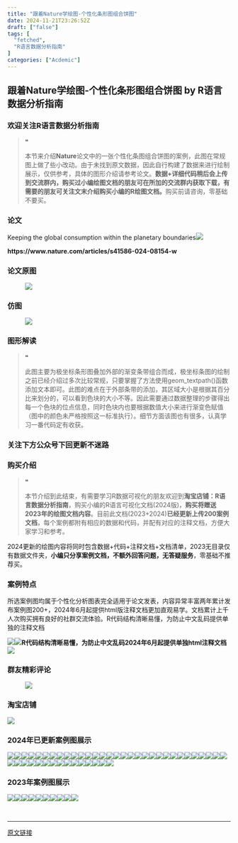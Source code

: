 ```yaml
---
title: "跟着Nature学绘图-个性化条形图组合饼图"
date: 2024-11-21T23:26:52Z
draft: ["false"]
tags: [
  "fetched",
  "R语言数据分析指南"
]
categories: ["Acdemic"]
---
```

跟着Nature学绘图-个性化条形图组合饼图 by R语言数据分析指南
------
<div><section data-tool="mdnice编辑器" data-website="https://www.mdnice.com"><h3 data-tool="mdnice编辑器"><span></span><span>欢迎关注R语言数据分析指南</span><span></span></h3><blockquote data-tool="mdnice编辑器"><span>❝</span><p>本节来介绍<strong>Nature</strong>论文中的一张个性化条图组合饼图的案例，此图在常规图上做了些小改动。由于未找到原文数据，因此自行构建了数据来进行绘制展示，仅供参考，具体的图形介绍请参考论文。<strong>数据+详细代码稍后会上传到交流群内，购买过小编绘图文档的朋友可在所加的交流群内获取下载，有需要的朋友可关注文末介绍购买小编的R绘图文档。</strong>购买前请咨询，零基础不要买。</p></blockquote><h3 data-tool="mdnice编辑器"><span></span><span>论文</span><span></span></h3><p data-tool="mdnice编辑器">Keeping the global consumption within the planetary boundaries<img data-imgfileid="100037512" data-ratio="0.4444444444444444" data-src="https://mmbiz.qpic.cn/mmbiz_png/EibnicgwScTAY4MvorOx8YS2ibj6y2LXfqNqGKbUN5hFJqB5sGOqPYqXgXcptUUUDNR9Urgc2Ujl9icBDibUdtOMr2Q/640?wx_fmt=png&amp;from=appmsg" data-type="png" data-w="1080" src="https://mmbiz.qpic.cn/mmbiz_png/EibnicgwScTAY4MvorOx8YS2ibj6y2LXfqNqGKbUN5hFJqB5sGOqPYqXgXcptUUUDNR9Urgc2Ujl9icBDibUdtOMr2Q/640?wx_fmt=png&amp;from=appmsg"></p><p data-tool="mdnice编辑器"><strong>https://www.nature.com/articles/s41586-024-08154-w</strong></p><h3 data-tool="mdnice编辑器"><span></span><span>论文原图</span><span></span></h3><figure data-tool="mdnice编辑器"><img data-imgfileid="100037513" data-ratio="1.1657407407407407" data-src="https://mmbiz.qpic.cn/mmbiz_png/EibnicgwScTAY4MvorOx8YS2ibj6y2LXfqNYLdQY40ibWgnpsVXE5q67MHNywf5Vc2D5RFdicEHMyJ3aaa5keSVfUicw/640?wx_fmt=png&amp;from=appmsg" data-type="png" data-w="1080" src="https://mmbiz.qpic.cn/mmbiz_png/EibnicgwScTAY4MvorOx8YS2ibj6y2LXfqNYLdQY40ibWgnpsVXE5q67MHNywf5Vc2D5RFdicEHMyJ3aaa5keSVfUicw/640?wx_fmt=png&amp;from=appmsg"></figure><h3 data-tool="mdnice编辑器"><span></span><span>仿图</span><span></span></h3><figure data-tool="mdnice编辑器"><img data-imgfileid="100037514" data-ratio="0.8981481481481481" data-src="https://mmbiz.qpic.cn/mmbiz_png/EibnicgwScTAY4MvorOx8YS2ibj6y2LXfqNCGTbtJc5ttCrntjBCjiaLP2icxu4sibOUKJYHqLlAibJzbDR98Z4ePM5Fg/640?wx_fmt=png&amp;from=appmsg" data-type="png" data-w="1080" src="https://mmbiz.qpic.cn/mmbiz_png/EibnicgwScTAY4MvorOx8YS2ibj6y2LXfqNCGTbtJc5ttCrntjBCjiaLP2icxu4sibOUKJYHqLlAibJzbDR98Z4ePM5Fg/640?wx_fmt=png&amp;from=appmsg"></figure><h3 data-tool="mdnice编辑器"><span></span><span>图形解读</span><span></span></h3><blockquote data-tool="mdnice编辑器"><span>❝</span><p>此图主要为极坐标条形图叠加外部的渐变条带组合而成，极坐标条图的绘制之前已经介绍过多次比较常规，只要掌握了方法使用geom_textpath()函数添加文本即可。此图的难点在于外部条带的添加，其区域大小是根据其百分比来划分的，可以看到色块的大小不等。因此需要通过数据整理的步骤得出每一个色块的位点信息，同时色块内也要根据数值大小来进行渐变色赋值（图中的颜色未严格按照这一标准执行）。细节方面该图也有很多，认真学习一番代码定有收获。</p></blockquote><h3 data-tool="mdnice编辑器"><span></span><span>关注下方公众号下回更新不迷路</span><span></span></h3><section><mp-common-profile data-pluginname="mpprofile" data-id="Mzg3MzQzNTYzMw==" data-headimg="http://mmbiz.qpic.cn/mmbiz_png/EibnicgwScTAZF0rpeZII9Ltl26VbVagriczTria1fib3XgjwwHEHFjPzkmGpqWDVVHBSzhENictUM2iavAKiaM5lc9USw/0?wx_fmt=png" data-nickname="R语言数据分析指南" data-alias="YanJANtwo" data-signature="R语言重症爱好者，喜欢绘制各种精美的图表，喜欢的小伙伴可以关注我，跟我一起学习" data-from="0" data-is_biz_ban="0" data-service_type="1"></mp-common-profile></section><h3 data-tool="mdnice编辑器"><span></span><span>购买介绍</span><span></span></h3><blockquote data-tool="mdnice编辑器"><span>❝</span><p>本节介绍到此结束，有需要学习R数据可视化的朋友欢迎到<strong>淘宝店铺：R语言数据分析指南</strong>，购买小编的R语言可视化文档(2024版)，<strong>购买将赠送2023年的绘图文档内容</strong>。目前此文档(2023+2024)<strong>已经更新上传200案例文档</strong>，每个案例都附有相应的数据和代码，并配有对应的注释文档，方便大家学习和参考。</p></blockquote><p data-tool="mdnice编辑器">2024更新的绘图内容将同时包含数据+代码+注释文档+文档清单，2023无目录仅有数据文件夹，<strong>小编只分享案例文档，不额外回答问题，无答疑服务</strong>，零基础不推荐买。</p><h3 data-tool="mdnice编辑器"><span></span><span>案例特点</span><span></span></h3><p data-tool="mdnice编辑器">所选案例图均属于个性化分析图表完全适用于论文发表，内容异常丰富两年累计发布案例图200+，2024年6月起提供html版注释文档更加直观易学。文档累计上千人次购买拥有良好的社群交流体验。R代码结构清晰易懂，为防止中文乱码提供单独的注释文档</p><p data-tool="mdnice编辑器"><img data-imgfileid="100037515" data-ratio="0.49537037037037035" data-src="https://mmbiz.qpic.cn/mmbiz_png/EibnicgwScTAY4MvorOx8YS2ibj6y2LXfqNdWiaRY6mIPmOxlOlHAMKSKccE84dg5mdeicoLCRhCb0etQTpv5dlLcmA/640?wx_fmt=png&amp;from=appmsg" data-type="png" data-w="1080" src="https://mmbiz.qpic.cn/mmbiz_png/EibnicgwScTAY4MvorOx8YS2ibj6y2LXfqNdWiaRY6mIPmOxlOlHAMKSKccE84dg5mdeicoLCRhCb0etQTpv5dlLcmA/640?wx_fmt=png&amp;from=appmsg"><img data-imgfileid="100037516" data-ratio="0.675" data-src="https://mmbiz.qpic.cn/mmbiz_png/EibnicgwScTAY4MvorOx8YS2ibj6y2LXfqNuz49U2HFNr9jJxwe2iccgYjST9GLib5jnuEHy674ic2lhGiaGuHvXcicHhw/640?wx_fmt=png&amp;from=appmsg" data-type="png" data-w="1080" src="https://mmbiz.qpic.cn/mmbiz_png/EibnicgwScTAY4MvorOx8YS2ibj6y2LXfqNuz49U2HFNr9jJxwe2iccgYjST9GLib5jnuEHy674ic2lhGiaGuHvXcicHhw/640?wx_fmt=png&amp;from=appmsg"><strong>R代码结构清晰易懂，为防止中文乱码2024年6月起提供单独html注释文档</strong><img data-imgfileid="100037518" data-ratio="0.6552380952380953" data-src="https://mmbiz.qpic.cn/mmbiz_png/EibnicgwScTAY4MvorOx8YS2ibj6y2LXfqNPPGYNC5SPNo71oXb8MKrZLbSae82HvCz48ibdicMiaqppWLeHL3d505Zw/640?wx_fmt=png&amp;from=appmsg" data-type="png" data-w="1050" src="https://mmbiz.qpic.cn/mmbiz_png/EibnicgwScTAY4MvorOx8YS2ibj6y2LXfqNPPGYNC5SPNo71oXb8MKrZLbSae82HvCz48ibdicMiaqppWLeHL3d505Zw/640?wx_fmt=png&amp;from=appmsg"></p><h3 data-tool="mdnice编辑器"><span></span><span>群友精彩评论</span><span></span></h3><figure data-tool="mdnice编辑器"><img data-imgfileid="100037517" data-ratio="0.4546296296296296" data-src="https://mmbiz.qpic.cn/mmbiz_png/EibnicgwScTAY4MvorOx8YS2ibj6y2LXfqNhtOtzl0MKIYkBgWnhn49Oia1Y0h5bScxxke6Cvbib0dLUJj3abaficqvg/640?wx_fmt=png&amp;from=appmsg" data-type="png" data-w="1080" src="https://mmbiz.qpic.cn/mmbiz_png/EibnicgwScTAY4MvorOx8YS2ibj6y2LXfqNhtOtzl0MKIYkBgWnhn49Oia1Y0h5bScxxke6Cvbib0dLUJj3abaficqvg/640?wx_fmt=png&amp;from=appmsg"></figure><h3 data-tool="mdnice编辑器"><span></span><span>淘宝店铺</span><span></span></h3><p><img data-galleryid="" data-imgfileid="100019415" data-ratio="1.0210420841683367" data-s="300,640" data-src="https://mmbiz.qpic.cn/mmbiz_jpg/EibnicgwScTAbvhPDLGT8NaialEsht92PTYNJWpmVLfoYGic1uha5FyBrDCibibZCLjiazgvpT1XcdwibfVywD2el0VAgg/640?wx_fmt=jpeg" data-type="jpeg" data-w="998" src="https://mmbiz.qpic.cn/mmbiz_jpg/EibnicgwScTAbvhPDLGT8NaialEsht92PTYNJWpmVLfoYGic1uha5FyBrDCibibZCLjiazgvpT1XcdwibfVywD2el0VAgg/640?wx_fmt=jpeg"></p><h3 data-tool="mdnice编辑器"><span></span><span>2024年已更新案例图展示</span><span></span></h3><p data-tool="mdnice编辑器"><img data-imgfileid="100037520" data-ratio="0.4740740740740741" data-src="https://mmbiz.qpic.cn/mmbiz_png/EibnicgwScTAY4MvorOx8YS2ibj6y2LXfqNmiboAPmFkK70knP735IibbYNxEFrZ1ybYPAdUhlfp134Bof2smZSjP0Q/640?wx_fmt=png&amp;from=appmsg" data-type="png" data-w="1080" src="https://mmbiz.qpic.cn/mmbiz_png/EibnicgwScTAY4MvorOx8YS2ibj6y2LXfqNmiboAPmFkK70knP735IibbYNxEFrZ1ybYPAdUhlfp134Bof2smZSjP0Q/640?wx_fmt=png&amp;from=appmsg"><img data-imgfileid="100037519" data-ratio="0.4462962962962963" data-src="https://mmbiz.qpic.cn/mmbiz_png/EibnicgwScTAY4MvorOx8YS2ibj6y2LXfqNTY4DaUiad7bib0fFSiaGib4kj1KdVv1q96SvCLhYjm5NO8Y1xfy2jpXFlQ/640?wx_fmt=png&amp;from=appmsg" data-type="png" data-w="1080" src="https://mmbiz.qpic.cn/mmbiz_png/EibnicgwScTAY4MvorOx8YS2ibj6y2LXfqNTY4DaUiad7bib0fFSiaGib4kj1KdVv1q96SvCLhYjm5NO8Y1xfy2jpXFlQ/640?wx_fmt=png&amp;from=appmsg"><img data-imgfileid="100037521" data-ratio="0.3712962962962963" data-src="https://mmbiz.qpic.cn/mmbiz_png/EibnicgwScTAY4MvorOx8YS2ibj6y2LXfqNJxYlF1bcjle8t4iawo7vemo2IWw2sbL99aSAvjWuKaDoyzGFHG7OXyA/640?wx_fmt=png&amp;from=appmsg" data-type="png" data-w="1080" src="https://mmbiz.qpic.cn/mmbiz_png/EibnicgwScTAY4MvorOx8YS2ibj6y2LXfqNJxYlF1bcjle8t4iawo7vemo2IWw2sbL99aSAvjWuKaDoyzGFHG7OXyA/640?wx_fmt=png&amp;from=appmsg"><img data-imgfileid="100037522" data-ratio="0.2722222222222222" data-src="https://mmbiz.qpic.cn/mmbiz_png/EibnicgwScTAY4MvorOx8YS2ibj6y2LXfqNQkEkQIkuWM7vtaHibTynzImPiboA0QN43YkhnVHtic6WO9eEibglmr7a4g/640?wx_fmt=png&amp;from=appmsg" data-type="png" data-w="1080" src="https://mmbiz.qpic.cn/mmbiz_png/EibnicgwScTAY4MvorOx8YS2ibj6y2LXfqNQkEkQIkuWM7vtaHibTynzImPiboA0QN43YkhnVHtic6WO9eEibglmr7a4g/640?wx_fmt=png&amp;from=appmsg"><img data-imgfileid="100037525" data-ratio="0.2462962962962963" data-src="https://mmbiz.qpic.cn/mmbiz_png/EibnicgwScTAY4MvorOx8YS2ibj6y2LXfqNqSevccexkm63hgPrSWArYxIPapoicKkbLJoj7fGKmz90icaLAAagrgFg/640?wx_fmt=png&amp;from=appmsg" data-type="png" data-w="1080" src="https://mmbiz.qpic.cn/mmbiz_png/EibnicgwScTAY4MvorOx8YS2ibj6y2LXfqNqSevccexkm63hgPrSWArYxIPapoicKkbLJoj7fGKmz90icaLAAagrgFg/640?wx_fmt=png&amp;from=appmsg"><img data-imgfileid="100037524" data-ratio="0.4324074074074074" data-src="https://mmbiz.qpic.cn/mmbiz_jpg/EibnicgwScTAY4MvorOx8YS2ibj6y2LXfqNSEXQVqiaHzZJZ2sk6GrFDWRXz3QUqBib7Ho4ZtwumZdEVC6NBjpXKJmA/640?wx_fmt=jpeg&amp;from=appmsg" data-type="jpeg" data-w="1080" src="https://mmbiz.qpic.cn/mmbiz_jpg/EibnicgwScTAY4MvorOx8YS2ibj6y2LXfqNSEXQVqiaHzZJZ2sk6GrFDWRXz3QUqBib7Ho4ZtwumZdEVC6NBjpXKJmA/640?wx_fmt=jpeg&amp;from=appmsg"><img data-imgfileid="100037526" data-ratio="0.47129629629629627" data-src="https://mmbiz.qpic.cn/mmbiz_png/EibnicgwScTAY4MvorOx8YS2ibj6y2LXfqNXLMkiaNvhqLOrqqzZZSekLUVLrdrjzmwjtNkKWPuLOfxlniazOquJWWw/640?wx_fmt=png&amp;from=appmsg" data-type="png" data-w="1080" src="https://mmbiz.qpic.cn/mmbiz_png/EibnicgwScTAY4MvorOx8YS2ibj6y2LXfqNXLMkiaNvhqLOrqqzZZSekLUVLrdrjzmwjtNkKWPuLOfxlniazOquJWWw/640?wx_fmt=png&amp;from=appmsg"><img data-imgfileid="100037523" data-ratio="0.36574074074074076" data-src="https://mmbiz.qpic.cn/mmbiz_png/EibnicgwScTAY4MvorOx8YS2ibj6y2LXfqNYud3zFmpK8OLw7ZlOUVXgbPEaKO56LjoPk4IBotENxlqNss6M8xKuA/640?wx_fmt=png&amp;from=appmsg" data-type="png" data-w="1080" src="https://mmbiz.qpic.cn/mmbiz_png/EibnicgwScTAY4MvorOx8YS2ibj6y2LXfqNYud3zFmpK8OLw7ZlOUVXgbPEaKO56LjoPk4IBotENxlqNss6M8xKuA/640?wx_fmt=png&amp;from=appmsg"><img data-imgfileid="100037529" data-ratio="0.38981481481481484" data-src="https://mmbiz.qpic.cn/mmbiz_png/EibnicgwScTAY4MvorOx8YS2ibj6y2LXfqN6icA2fice2kmwpPpTTCjlqGSEc10FPE91Eq6CpLbaANQmLOXZhnHfmfw/640?wx_fmt=png&amp;from=appmsg" data-type="png" data-w="1080" src="https://mmbiz.qpic.cn/mmbiz_png/EibnicgwScTAY4MvorOx8YS2ibj6y2LXfqN6icA2fice2kmwpPpTTCjlqGSEc10FPE91Eq6CpLbaANQmLOXZhnHfmfw/640?wx_fmt=png&amp;from=appmsg"><img data-imgfileid="100037531" data-ratio="0.5305555555555556" data-src="https://mmbiz.qpic.cn/mmbiz_png/EibnicgwScTAY4MvorOx8YS2ibj6y2LXfqNr9bP4s6rD8STiaFt7JfzlnqFiaCRyoa6aPXQ3ibAC1pcbicuZCWbwkz0vA/640?wx_fmt=png&amp;from=appmsg" data-type="png" data-w="1080" src="https://mmbiz.qpic.cn/mmbiz_png/EibnicgwScTAY4MvorOx8YS2ibj6y2LXfqNr9bP4s6rD8STiaFt7JfzlnqFiaCRyoa6aPXQ3ibAC1pcbicuZCWbwkz0vA/640?wx_fmt=png&amp;from=appmsg"><img data-imgfileid="100037528" data-ratio="0.45185185185185184" data-src="https://mmbiz.qpic.cn/mmbiz_png/EibnicgwScTAY4MvorOx8YS2ibj6y2LXfqNuyy42GjJxSlwo7jY1gUwSJgoLOJXlqkg7KtzcIq5hut6SMAZyJvZ6w/640?wx_fmt=png&amp;from=appmsg" data-type="png" data-w="1080" src="https://mmbiz.qpic.cn/mmbiz_png/EibnicgwScTAY4MvorOx8YS2ibj6y2LXfqNuyy42GjJxSlwo7jY1gUwSJgoLOJXlqkg7KtzcIq5hut6SMAZyJvZ6w/640?wx_fmt=png&amp;from=appmsg"><img data-imgfileid="100037530" data-ratio="0.462037037037037" data-src="https://mmbiz.qpic.cn/mmbiz_png/EibnicgwScTAY4MvorOx8YS2ibj6y2LXfqNia1SESkKGMe4hEIGq6KsibKONanbsIbMXCycY4lbAjic7KJljd3CqtVdA/640?wx_fmt=png&amp;from=appmsg" data-type="png" data-w="1080" src="https://mmbiz.qpic.cn/mmbiz_png/EibnicgwScTAY4MvorOx8YS2ibj6y2LXfqNia1SESkKGMe4hEIGq6KsibKONanbsIbMXCycY4lbAjic7KJljd3CqtVdA/640?wx_fmt=png&amp;from=appmsg"><img data-imgfileid="100037527" data-ratio="0.37407407407407406" data-src="https://mmbiz.qpic.cn/mmbiz_png/EibnicgwScTAY4MvorOx8YS2ibj6y2LXfqNN97eSwkMy0gxhficd6wx1Fz3icUF2icv7vhhWYGCND62jyKf4S1pGhNfA/640?wx_fmt=png&amp;from=appmsg" data-type="png" data-w="1080" src="https://mmbiz.qpic.cn/mmbiz_png/EibnicgwScTAY4MvorOx8YS2ibj6y2LXfqNN97eSwkMy0gxhficd6wx1Fz3icUF2icv7vhhWYGCND62jyKf4S1pGhNfA/640?wx_fmt=png&amp;from=appmsg"><img data-imgfileid="100037534" data-ratio="0.3425925925925926" data-src="https://mmbiz.qpic.cn/mmbiz_png/EibnicgwScTAY4MvorOx8YS2ibj6y2LXfqNP2iah9g4A9cqe2mSB0gWWgLN4w9neQ2sESZaBvNmhvgvNwwDQI4q0BA/640?wx_fmt=png&amp;from=appmsg" data-type="png" data-w="1080" src="https://mmbiz.qpic.cn/mmbiz_png/EibnicgwScTAY4MvorOx8YS2ibj6y2LXfqNP2iah9g4A9cqe2mSB0gWWgLN4w9neQ2sESZaBvNmhvgvNwwDQI4q0BA/640?wx_fmt=png&amp;from=appmsg"><img data-imgfileid="100037532" data-ratio="0.47685185185185186" data-src="https://mmbiz.qpic.cn/mmbiz_png/EibnicgwScTAY4MvorOx8YS2ibj6y2LXfqNVorbVspq0qzpzwXYwUibibwCB5VANrh4xRxoQSyAEx7Z8ABdlBBpvR8g/640?wx_fmt=png&amp;from=appmsg" data-type="png" data-w="1080" src="https://mmbiz.qpic.cn/mmbiz_png/EibnicgwScTAY4MvorOx8YS2ibj6y2LXfqNVorbVspq0qzpzwXYwUibibwCB5VANrh4xRxoQSyAEx7Z8ABdlBBpvR8g/640?wx_fmt=png&amp;from=appmsg"><img data-imgfileid="100037535" data-ratio="0.3814814814814815" data-src="https://mmbiz.qpic.cn/mmbiz_png/EibnicgwScTAY4MvorOx8YS2ibj6y2LXfqNSJZhk2yxlkRomM5Tt8xrC7GUjHdUHyjLHaNaHzUO0RpHiblicJvKiaTjA/640?wx_fmt=png&amp;from=appmsg" data-type="png" data-w="1080" src="https://mmbiz.qpic.cn/mmbiz_png/EibnicgwScTAY4MvorOx8YS2ibj6y2LXfqNSJZhk2yxlkRomM5Tt8xrC7GUjHdUHyjLHaNaHzUO0RpHiblicJvKiaTjA/640?wx_fmt=png&amp;from=appmsg"><img data-imgfileid="100037536" data-ratio="0.43333333333333335" data-src="https://mmbiz.qpic.cn/mmbiz_png/EibnicgwScTAY4MvorOx8YS2ibj6y2LXfqNkjVYbpBqfM4AL9dOIhv8Rj7Wicqb37DiaCTDDP2ub3n1htVMcVvxPlVw/640?wx_fmt=png&amp;from=appmsg" data-type="png" data-w="1080" src="https://mmbiz.qpic.cn/mmbiz_png/EibnicgwScTAY4MvorOx8YS2ibj6y2LXfqNkjVYbpBqfM4AL9dOIhv8Rj7Wicqb37DiaCTDDP2ub3n1htVMcVvxPlVw/640?wx_fmt=png&amp;from=appmsg"><img data-imgfileid="100037533" data-ratio="0.37592592592592594" data-src="https://mmbiz.qpic.cn/mmbiz_png/EibnicgwScTAY4MvorOx8YS2ibj6y2LXfqNibHs2lOgv6cfTkHLG1W9HqLN5xUuGzw5PeuT0LClpwBy4ZqukAOYbGg/640?wx_fmt=png&amp;from=appmsg" data-type="png" data-w="1080" src="https://mmbiz.qpic.cn/mmbiz_png/EibnicgwScTAY4MvorOx8YS2ibj6y2LXfqNibHs2lOgv6cfTkHLG1W9HqLN5xUuGzw5PeuT0LClpwBy4ZqukAOYbGg/640?wx_fmt=png&amp;from=appmsg"><img data-imgfileid="100037538" data-ratio="0.42592592592592593" data-src="https://mmbiz.qpic.cn/mmbiz_png/EibnicgwScTAY4MvorOx8YS2ibj6y2LXfqN5sFDGibrU1GkSRb20HRBzD7mm4z9OsJGrRqE6uwN644rC06eh5Nqibvg/640?wx_fmt=png&amp;from=appmsg" data-type="png" data-w="1080" src="https://mmbiz.qpic.cn/mmbiz_png/EibnicgwScTAY4MvorOx8YS2ibj6y2LXfqN5sFDGibrU1GkSRb20HRBzD7mm4z9OsJGrRqE6uwN644rC06eh5Nqibvg/640?wx_fmt=png&amp;from=appmsg"><img data-imgfileid="100037541" data-ratio="0.39166666666666666" data-src="https://mmbiz.qpic.cn/mmbiz_png/EibnicgwScTAY4MvorOx8YS2ibj6y2LXfqNLpvh6hlOtAQ2cUqwRgoLiarrrM0dc4hN0zibW7nhSxKxsShl3AxwWJiaA/640?wx_fmt=png&amp;from=appmsg" data-type="png" data-w="1080" src="https://mmbiz.qpic.cn/mmbiz_png/EibnicgwScTAY4MvorOx8YS2ibj6y2LXfqNLpvh6hlOtAQ2cUqwRgoLiarrrM0dc4hN0zibW7nhSxKxsShl3AxwWJiaA/640?wx_fmt=png&amp;from=appmsg"><img data-imgfileid="100037537" data-ratio="0.39444444444444443" data-src="https://mmbiz.qpic.cn/mmbiz_png/EibnicgwScTAY4MvorOx8YS2ibj6y2LXfqNHp7eDUEP7kUKzBEgoFLibicdgzg6sHCECeRiaYR8X0ib2zhfVXF2nFfZ6Q/640?wx_fmt=png&amp;from=appmsg" data-type="png" data-w="1080" src="https://mmbiz.qpic.cn/mmbiz_png/EibnicgwScTAY4MvorOx8YS2ibj6y2LXfqNHp7eDUEP7kUKzBEgoFLibicdgzg6sHCECeRiaYR8X0ib2zhfVXF2nFfZ6Q/640?wx_fmt=png&amp;from=appmsg"><img data-imgfileid="100037539" data-ratio="0.4" data-src="https://mmbiz.qpic.cn/mmbiz_png/EibnicgwScTAY4MvorOx8YS2ibj6y2LXfqNykr1xJN8EcJ96RAoKn7YQcDeAicelamHTkG2n8HYYECicuWUdvGKGDiaA/640?wx_fmt=png&amp;from=appmsg" data-type="png" data-w="1080" src="https://mmbiz.qpic.cn/mmbiz_png/EibnicgwScTAY4MvorOx8YS2ibj6y2LXfqNykr1xJN8EcJ96RAoKn7YQcDeAicelamHTkG2n8HYYECicuWUdvGKGDiaA/640?wx_fmt=png&amp;from=appmsg"><img data-imgfileid="100037540" data-ratio="0.41759259259259257" data-src="https://mmbiz.qpic.cn/mmbiz_png/EibnicgwScTAY4MvorOx8YS2ibj6y2LXfqNuRibRyHNDg7BwUXzNaMms4wqw682PatJb71F5wDKt2YaketT2YE39fQ/640?wx_fmt=png&amp;from=appmsg" data-type="png" data-w="1080" src="https://mmbiz.qpic.cn/mmbiz_png/EibnicgwScTAY4MvorOx8YS2ibj6y2LXfqNuRibRyHNDg7BwUXzNaMms4wqw682PatJb71F5wDKt2YaketT2YE39fQ/640?wx_fmt=png&amp;from=appmsg"><img data-imgfileid="100037546" data-ratio="0.3314814814814815" data-src="https://mmbiz.qpic.cn/mmbiz_png/EibnicgwScTAY4MvorOx8YS2ibj6y2LXfqNj8agy1ia6RibQMfeCqMs84UyZqu7nSyicoMM48gU62EjDQicQohBfx7CyQ/640?wx_fmt=png&amp;from=appmsg" data-type="png" data-w="1080" src="https://mmbiz.qpic.cn/mmbiz_png/EibnicgwScTAY4MvorOx8YS2ibj6y2LXfqNj8agy1ia6RibQMfeCqMs84UyZqu7nSyicoMM48gU62EjDQicQohBfx7CyQ/640?wx_fmt=png&amp;from=appmsg"><img data-imgfileid="100037545" data-ratio="0.4255555555555556" data-src="https://mmbiz.qpic.cn/mmbiz_png/EibnicgwScTAY4MvorOx8YS2ibj6y2LXfqNFUDa3HWkxYRoskBqJvpabah3pZn0ZGdWWNlOsMtudwcPfHTRtbicibFw/640?wx_fmt=png&amp;from=appmsg" data-type="png" data-w="900" src="https://mmbiz.qpic.cn/mmbiz_png/EibnicgwScTAY4MvorOx8YS2ibj6y2LXfqNFUDa3HWkxYRoskBqJvpabah3pZn0ZGdWWNlOsMtudwcPfHTRtbicibFw/640?wx_fmt=png&amp;from=appmsg"><img data-imgfileid="100037542" data-ratio="0.4255555555555556" data-src="https://mmbiz.qpic.cn/mmbiz_png/EibnicgwScTAY4MvorOx8YS2ibj6y2LXfqNgyo5GnYfFWpfbZhCnaNEENFvjGQlRTPYq3icNGXs5Dq7G4W0PPzicazQ/640?wx_fmt=png&amp;from=appmsg" data-type="png" data-w="900" src="https://mmbiz.qpic.cn/mmbiz_png/EibnicgwScTAY4MvorOx8YS2ibj6y2LXfqNgyo5GnYfFWpfbZhCnaNEENFvjGQlRTPYq3icNGXs5Dq7G4W0PPzicazQ/640?wx_fmt=png&amp;from=appmsg"><img data-imgfileid="100037544" data-ratio="0.37962962962962965" data-src="https://mmbiz.qpic.cn/mmbiz_png/EibnicgwScTAY4MvorOx8YS2ibj6y2LXfqNruHPST3WUusy7wAUmRZZERsiayVsiaa5EDsV579dcDdXgmicqpjV3oFFA/640?wx_fmt=png&amp;from=appmsg" data-type="png" data-w="1080" src="https://mmbiz.qpic.cn/mmbiz_png/EibnicgwScTAY4MvorOx8YS2ibj6y2LXfqNruHPST3WUusy7wAUmRZZERsiayVsiaa5EDsV579dcDdXgmicqpjV3oFFA/640?wx_fmt=png&amp;from=appmsg"><img data-imgfileid="100037543" data-ratio="0.4255555555555556" data-src="https://mmbiz.qpic.cn/mmbiz_png/EibnicgwScTAY4MvorOx8YS2ibj6y2LXfqNYJ2V7Zx9sZe0QQvHq93St5ZicibAqxrLL8RN5PqPUf5TUvm6LbKQj0kA/640?wx_fmt=png&amp;from=appmsg" data-type="png" data-w="900" src="https://mmbiz.qpic.cn/mmbiz_png/EibnicgwScTAY4MvorOx8YS2ibj6y2LXfqNYJ2V7Zx9sZe0QQvHq93St5ZicibAqxrLL8RN5PqPUf5TUvm6LbKQj0kA/640?wx_fmt=png&amp;from=appmsg"><img data-imgfileid="100037549" data-ratio="0.4255555555555556" data-src="https://mmbiz.qpic.cn/mmbiz_png/EibnicgwScTAY4MvorOx8YS2ibj6y2LXfqNWOqOHgM2GYia2dpWVaJr8qjaQm6On0ELItaZv89WFibvGKGLRep59pAA/640?wx_fmt=png&amp;from=appmsg" data-type="png" data-w="900" src="https://mmbiz.qpic.cn/mmbiz_png/EibnicgwScTAY4MvorOx8YS2ibj6y2LXfqNWOqOHgM2GYia2dpWVaJr8qjaQm6On0ELItaZv89WFibvGKGLRep59pAA/640?wx_fmt=png&amp;from=appmsg"><img data-imgfileid="100037548" data-ratio="0.4255555555555556" data-src="https://mmbiz.qpic.cn/mmbiz_png/EibnicgwScTAY4MvorOx8YS2ibj6y2LXfqNDjBTmIzxPaPv8GhibuwxCced2Zt6EerOE9TicJo9m28LL5ZKibPxvRvQQ/640?wx_fmt=png&amp;from=appmsg" data-type="png" data-w="900" src="https://mmbiz.qpic.cn/mmbiz_png/EibnicgwScTAY4MvorOx8YS2ibj6y2LXfqNDjBTmIzxPaPv8GhibuwxCced2Zt6EerOE9TicJo9m28LL5ZKibPxvRvQQ/640?wx_fmt=png&amp;from=appmsg"><img data-imgfileid="100037550" data-ratio="0.4255555555555556" data-src="https://mmbiz.qpic.cn/mmbiz_png/EibnicgwScTAY4MvorOx8YS2ibj6y2LXfqN3aDQLHHOZu999ib1WJKRkiaibUZ24qUnwe8qicuhe74jubPg0LA1Mf6cKQ/640?wx_fmt=png&amp;from=appmsg" data-type="png" data-w="900" src="https://mmbiz.qpic.cn/mmbiz_png/EibnicgwScTAY4MvorOx8YS2ibj6y2LXfqN3aDQLHHOZu999ib1WJKRkiaibUZ24qUnwe8qicuhe74jubPg0LA1Mf6cKQ/640?wx_fmt=png&amp;from=appmsg"><img data-imgfileid="100037547" data-ratio="0.4255555555555556" data-src="https://mmbiz.qpic.cn/mmbiz_png/EibnicgwScTAY4MvorOx8YS2ibj6y2LXfqNcxznXqCLic4MAsgxKAqKOhj6iaw8SgkntCEhfibXUcSznWgybZ8ibCG3Bw/640?wx_fmt=png&amp;from=appmsg" data-type="png" data-w="900" src="https://mmbiz.qpic.cn/mmbiz_png/EibnicgwScTAY4MvorOx8YS2ibj6y2LXfqNcxznXqCLic4MAsgxKAqKOhj6iaw8SgkntCEhfibXUcSznWgybZ8ibCG3Bw/640?wx_fmt=png&amp;from=appmsg"><img data-imgfileid="100037551" data-ratio="0.4255555555555556" data-src="https://mmbiz.qpic.cn/mmbiz_png/EibnicgwScTAY4MvorOx8YS2ibj6y2LXfqNgJ3MoEMictniaogoByZBWUhKRYgP60uhv40FedhcG73oZEFU0ibmbMqbg/640?wx_fmt=png&amp;from=appmsg" data-type="png" data-w="900" src="https://mmbiz.qpic.cn/mmbiz_png/EibnicgwScTAY4MvorOx8YS2ibj6y2LXfqNgJ3MoEMictniaogoByZBWUhKRYgP60uhv40FedhcG73oZEFU0ibmbMqbg/640?wx_fmt=png&amp;from=appmsg"><img data-imgfileid="100037556" data-ratio="0.48148148148148145" data-src="https://mmbiz.qpic.cn/mmbiz_png/EibnicgwScTAY4MvorOx8YS2ibj6y2LXfqNgodCms3mgK6MSts80s0fr106bcoqbxER0ql9qPvqzVElEP5RUyTlUQ/640?wx_fmt=png&amp;from=appmsg" data-type="png" data-w="1080" src="https://mmbiz.qpic.cn/mmbiz_png/EibnicgwScTAY4MvorOx8YS2ibj6y2LXfqNgodCms3mgK6MSts80s0fr106bcoqbxER0ql9qPvqzVElEP5RUyTlUQ/640?wx_fmt=png&amp;from=appmsg"><img data-imgfileid="100037552" data-ratio="0.4255555555555556" data-src="https://mmbiz.qpic.cn/mmbiz_png/EibnicgwScTAY4MvorOx8YS2ibj6y2LXfqNXC3QwlTEkH1EvPGYJyJgGTIh9ELRfc7KrEo8LCYiaWV2kPqFelQfY3A/640?wx_fmt=png&amp;from=appmsg" data-type="png" data-w="900" src="https://mmbiz.qpic.cn/mmbiz_png/EibnicgwScTAY4MvorOx8YS2ibj6y2LXfqNXC3QwlTEkH1EvPGYJyJgGTIh9ELRfc7KrEo8LCYiaWV2kPqFelQfY3A/640?wx_fmt=png&amp;from=appmsg"><img data-imgfileid="100037553" data-ratio="0.4255555555555556" data-src="https://mmbiz.qpic.cn/mmbiz_png/EibnicgwScTAY4MvorOx8YS2ibj6y2LXfqNeH6gmURia5hkqV9zAUaEUBmicfzD5HHvRib0mvBqnSwxosbibV5vhicRySw/640?wx_fmt=png&amp;from=appmsg" data-type="png" data-w="900" src="https://mmbiz.qpic.cn/mmbiz_png/EibnicgwScTAY4MvorOx8YS2ibj6y2LXfqNeH6gmURia5hkqV9zAUaEUBmicfzD5HHvRib0mvBqnSwxosbibV5vhicRySw/640?wx_fmt=png&amp;from=appmsg"><img data-imgfileid="100037554" data-ratio="0.4255555555555556" data-src="https://mmbiz.qpic.cn/mmbiz_png/EibnicgwScTAY4MvorOx8YS2ibj6y2LXfqNgGIicN01mBmBWhI6rzORV18AMcic1pNy3wb4jJJwnIs8TxxnMibVxrM1A/640?wx_fmt=png&amp;from=appmsg" data-type="png" data-w="900" src="https://mmbiz.qpic.cn/mmbiz_png/EibnicgwScTAY4MvorOx8YS2ibj6y2LXfqNgGIicN01mBmBWhI6rzORV18AMcic1pNy3wb4jJJwnIs8TxxnMibVxrM1A/640?wx_fmt=png&amp;from=appmsg"><img data-imgfileid="100037555" data-ratio="0.4255555555555556" data-src="https://mmbiz.qpic.cn/mmbiz_png/EibnicgwScTAY4MvorOx8YS2ibj6y2LXfqNkBqrdB0yuKbX0RIIB1QlFBB2lnbFSauic4dJr1SIq6uAAxTzLbvS02w/640?wx_fmt=png&amp;from=appmsg" data-type="png" data-w="900" src="https://mmbiz.qpic.cn/mmbiz_png/EibnicgwScTAY4MvorOx8YS2ibj6y2LXfqNkBqrdB0yuKbX0RIIB1QlFBB2lnbFSauic4dJr1SIq6uAAxTzLbvS02w/640?wx_fmt=png&amp;from=appmsg"><img data-imgfileid="100037561" data-ratio="0.4255555555555556" data-src="https://mmbiz.qpic.cn/mmbiz_png/EibnicgwScTAY4MvorOx8YS2ibj6y2LXfqNRO5qN88cdUqO0fsNVCIaBpWSc9icibOVQ6zSKmcmdjOnneaP6FibtibCpQ/640?wx_fmt=png&amp;from=appmsg" data-type="png" data-w="900" src="https://mmbiz.qpic.cn/mmbiz_png/EibnicgwScTAY4MvorOx8YS2ibj6y2LXfqNRO5qN88cdUqO0fsNVCIaBpWSc9icibOVQ6zSKmcmdjOnneaP6FibtibCpQ/640?wx_fmt=png&amp;from=appmsg"><img data-imgfileid="100037560" data-ratio="0.4255555555555556" data-src="https://mmbiz.qpic.cn/mmbiz_png/EibnicgwScTAY4MvorOx8YS2ibj6y2LXfqNyr7vqRUMWdsLRHWYvqus9hgPSu9LF2G8WnKibDn5B49rPTibv9ia2z7QA/640?wx_fmt=png&amp;from=appmsg" data-type="png" data-w="900" src="https://mmbiz.qpic.cn/mmbiz_png/EibnicgwScTAY4MvorOx8YS2ibj6y2LXfqNyr7vqRUMWdsLRHWYvqus9hgPSu9LF2G8WnKibDn5B49rPTibv9ia2z7QA/640?wx_fmt=png&amp;from=appmsg"><img data-imgfileid="100037557" data-ratio="0.4255555555555556" data-src="https://mmbiz.qpic.cn/mmbiz_png/EibnicgwScTAY4MvorOx8YS2ibj6y2LXfqNA4bYHicoRAp0R5jF3JMahCpeB9QQgnQDTzZUKfCY7sRUllID13sagZw/640?wx_fmt=png&amp;from=appmsg" data-type="png" data-w="900" src="https://mmbiz.qpic.cn/mmbiz_png/EibnicgwScTAY4MvorOx8YS2ibj6y2LXfqNA4bYHicoRAp0R5jF3JMahCpeB9QQgnQDTzZUKfCY7sRUllID13sagZw/640?wx_fmt=png&amp;from=appmsg"><img data-imgfileid="100037558" data-ratio="0.4255555555555556" data-src="https://mmbiz.qpic.cn/mmbiz_png/EibnicgwScTAY4MvorOx8YS2ibj6y2LXfqNPyBQRcP68w5gIe3GzKP37hT34mlCZetUckWn4kllfuSibiaQLRS1EvcQ/640?wx_fmt=png&amp;from=appmsg" data-type="png" data-w="900" src="https://mmbiz.qpic.cn/mmbiz_png/EibnicgwScTAY4MvorOx8YS2ibj6y2LXfqNPyBQRcP68w5gIe3GzKP37hT34mlCZetUckWn4kllfuSibiaQLRS1EvcQ/640?wx_fmt=png&amp;from=appmsg"><img data-imgfileid="100037559" data-ratio="0.4255555555555556" data-src="https://mmbiz.qpic.cn/mmbiz_png/EibnicgwScTAY4MvorOx8YS2ibj6y2LXfqN7yCEOibTHlLob1s98cpyR5ELhJGmwWjznMDcoTFPqpnGrxCkhhrNibIQ/640?wx_fmt=png&amp;from=appmsg" data-type="png" data-w="900" src="https://mmbiz.qpic.cn/mmbiz_png/EibnicgwScTAY4MvorOx8YS2ibj6y2LXfqN7yCEOibTHlLob1s98cpyR5ELhJGmwWjznMDcoTFPqpnGrxCkhhrNibIQ/640?wx_fmt=png&amp;from=appmsg"><img data-imgfileid="100037566" data-ratio="0.4255555555555556" data-src="https://mmbiz.qpic.cn/mmbiz_png/EibnicgwScTAY4MvorOx8YS2ibj6y2LXfqNyFQVtv2ktkk9kPU7KAX5Eia9JJomynokHJZ6xDYL42rPWbSiaNKibBDmg/640?wx_fmt=png&amp;from=appmsg" data-type="png" data-w="900" src="https://mmbiz.qpic.cn/mmbiz_png/EibnicgwScTAY4MvorOx8YS2ibj6y2LXfqNyFQVtv2ktkk9kPU7KAX5Eia9JJomynokHJZ6xDYL42rPWbSiaNKibBDmg/640?wx_fmt=png&amp;from=appmsg"><img data-imgfileid="100037563" data-ratio="0.4255555555555556" data-src="https://mmbiz.qpic.cn/mmbiz_png/EibnicgwScTAY4MvorOx8YS2ibj6y2LXfqND879kPsTvCsgwmWCt9ia9RAqNXZahQUqlPkDaYgX1aZgXsGibAGcbNqA/640?wx_fmt=png&amp;from=appmsg" data-type="png" data-w="900" src="https://mmbiz.qpic.cn/mmbiz_png/EibnicgwScTAY4MvorOx8YS2ibj6y2LXfqND879kPsTvCsgwmWCt9ia9RAqNXZahQUqlPkDaYgX1aZgXsGibAGcbNqA/640?wx_fmt=png&amp;from=appmsg"><img data-imgfileid="100037568" data-ratio="0.44907407407407407" data-src="https://mmbiz.qpic.cn/mmbiz_png/EibnicgwScTAY4MvorOx8YS2ibj6y2LXfqNkqLGSiaNah1Yj7jfmOgic6ApLeSkk2Ubybm6JhNoSJRq5U5bibjyyXm6g/640?wx_fmt=png&amp;from=appmsg" data-type="png" data-w="1080" src="https://mmbiz.qpic.cn/mmbiz_png/EibnicgwScTAY4MvorOx8YS2ibj6y2LXfqNkqLGSiaNah1Yj7jfmOgic6ApLeSkk2Ubybm6JhNoSJRq5U5bibjyyXm6g/640?wx_fmt=png&amp;from=appmsg"></p><h3 data-tool="mdnice编辑器"><span></span><span>2023年案例图展示</span><span></span></h3><p data-tool="mdnice编辑器"><img data-imgfileid="100037567" data-ratio="0.4255555555555556" data-src="https://mmbiz.qpic.cn/mmbiz_png/EibnicgwScTAY4MvorOx8YS2ibj6y2LXfqNUghUF7vPvoQ9V6VDqOlWia49jf6X64pKupxs1muqQDfxniaGyah3esibg/640?wx_fmt=png&amp;from=appmsg" data-type="png" data-w="900" src="https://mmbiz.qpic.cn/mmbiz_png/EibnicgwScTAY4MvorOx8YS2ibj6y2LXfqNUghUF7vPvoQ9V6VDqOlWia49jf6X64pKupxs1muqQDfxniaGyah3esibg/640?wx_fmt=png&amp;from=appmsg"><img data-imgfileid="100037565" data-ratio="0.4255555555555556" data-src="https://mmbiz.qpic.cn/mmbiz_png/EibnicgwScTAY4MvorOx8YS2ibj6y2LXfqNfvWSAUbfgsmNYoibXOXobJzibtURuHU0jwWGVqllvlwAR3ia2l4oTibONQ/640?wx_fmt=png&amp;from=appmsg" data-type="png" data-w="900" src="https://mmbiz.qpic.cn/mmbiz_png/EibnicgwScTAY4MvorOx8YS2ibj6y2LXfqNfvWSAUbfgsmNYoibXOXobJzibtURuHU0jwWGVqllvlwAR3ia2l4oTibONQ/640?wx_fmt=png&amp;from=appmsg"><img data-imgfileid="100037571" data-ratio="0.4255555555555556" data-src="https://mmbiz.qpic.cn/mmbiz_png/EibnicgwScTAY4MvorOx8YS2ibj6y2LXfqNGJMcibLINWW7YA5ZJwMicqtiaVcVRUMOKLic4hTnr5ckd0palXVwuyMJ6g/640?wx_fmt=png&amp;from=appmsg" data-type="png" data-w="900" src="https://mmbiz.qpic.cn/mmbiz_png/EibnicgwScTAY4MvorOx8YS2ibj6y2LXfqNGJMcibLINWW7YA5ZJwMicqtiaVcVRUMOKLic4hTnr5ckd0palXVwuyMJ6g/640?wx_fmt=png&amp;from=appmsg"><img data-imgfileid="100037570" data-ratio="0.4255555555555556" data-src="https://mmbiz.qpic.cn/mmbiz_png/EibnicgwScTAY4MvorOx8YS2ibj6y2LXfqNOdEu56oLfL7STknPia0viawMNaicOtK2vbicicgM5zgUUicmeZGLgfiaiaYs4A/640?wx_fmt=png&amp;from=appmsg" data-type="png" data-w="900" src="https://mmbiz.qpic.cn/mmbiz_png/EibnicgwScTAY4MvorOx8YS2ibj6y2LXfqNOdEu56oLfL7STknPia0viawMNaicOtK2vbicicgM5zgUUicmeZGLgfiaiaYs4A/640?wx_fmt=png&amp;from=appmsg"><img data-imgfileid="100037569" data-ratio="0.4255555555555556" data-src="https://mmbiz.qpic.cn/mmbiz_png/EibnicgwScTAY4MvorOx8YS2ibj6y2LXfqNGnhDaDGzs9MOHr46aQHWnd2d0mfbStjrDQQTVjefGcY8yMgeWpOBRA/640?wx_fmt=png&amp;from=appmsg" data-type="png" data-w="900" src="https://mmbiz.qpic.cn/mmbiz_png/EibnicgwScTAY4MvorOx8YS2ibj6y2LXfqNGnhDaDGzs9MOHr46aQHWnd2d0mfbStjrDQQTVjefGcY8yMgeWpOBRA/640?wx_fmt=png&amp;from=appmsg"><img data-imgfileid="100037572" data-ratio="0.4255555555555556" data-src="https://mmbiz.qpic.cn/mmbiz_png/EibnicgwScTAY4MvorOx8YS2ibj6y2LXfqNqprch6icicL3kkG6a5B9XuSByuEjhrMFC4pXuGnx6hDMxSl28icLKMYRg/640?wx_fmt=png&amp;from=appmsg" data-type="png" data-w="900" src="https://mmbiz.qpic.cn/mmbiz_png/EibnicgwScTAY4MvorOx8YS2ibj6y2LXfqNqprch6icicL3kkG6a5B9XuSByuEjhrMFC4pXuGnx6hDMxSl28icLKMYRg/640?wx_fmt=png&amp;from=appmsg"><img data-imgfileid="100037573" data-ratio="0.4255555555555556" data-src="https://mmbiz.qpic.cn/mmbiz_png/EibnicgwScTAY4MvorOx8YS2ibj6y2LXfqNibwV08AFNBjpcgLd9x0ibuyhcah91cQ8zWLEykTdf4ZGRd3FCznwicnQg/640?wx_fmt=png&amp;from=appmsg" data-type="png" data-w="900" src="https://mmbiz.qpic.cn/mmbiz_png/EibnicgwScTAY4MvorOx8YS2ibj6y2LXfqNibwV08AFNBjpcgLd9x0ibuyhcah91cQ8zWLEykTdf4ZGRd3FCznwicnQg/640?wx_fmt=png&amp;from=appmsg"><img data-imgfileid="100037576" data-ratio="0.4255555555555556" data-src="https://mmbiz.qpic.cn/mmbiz_png/EibnicgwScTAY4MvorOx8YS2ibj6y2LXfqNqAHB97yXhHMhz1ag1t2WibABVZNPibKPSpSASDQZ5sibCwxuhrABjyU8A/640?wx_fmt=png&amp;from=appmsg" data-type="png" data-w="900" src="https://mmbiz.qpic.cn/mmbiz_png/EibnicgwScTAY4MvorOx8YS2ibj6y2LXfqNqAHB97yXhHMhz1ag1t2WibABVZNPibKPSpSASDQZ5sibCwxuhrABjyU8A/640?wx_fmt=png&amp;from=appmsg"><img data-imgfileid="100037577" data-ratio="0.4255555555555556" data-src="https://mmbiz.qpic.cn/mmbiz_png/EibnicgwScTAY4MvorOx8YS2ibj6y2LXfqNcastliaicHDicS1EnrHxwh8mO2nicvpevMXI2cucDEqlUruOChWNLhmgZg/640?wx_fmt=png&amp;from=appmsg" data-type="png" data-w="900" src="https://mmbiz.qpic.cn/mmbiz_png/EibnicgwScTAY4MvorOx8YS2ibj6y2LXfqNcastliaicHDicS1EnrHxwh8mO2nicvpevMXI2cucDEqlUruOChWNLhmgZg/640?wx_fmt=png&amp;from=appmsg"><img data-imgfileid="100037578" data-ratio="0.6175925925925926" data-src="https://mmbiz.qpic.cn/mmbiz_png/EibnicgwScTAY4MvorOx8YS2ibj6y2LXfqNENrhVics8cePLOgJtdgYOd6PicuFXqBJxcJ1OFZ9lE53l5j5mj2fWibDg/640?wx_fmt=png&amp;from=appmsg" data-type="png" data-w="1080" src="https://mmbiz.qpic.cn/mmbiz_png/EibnicgwScTAY4MvorOx8YS2ibj6y2LXfqNENrhVics8cePLOgJtdgYOd6PicuFXqBJxcJ1OFZ9lE53l5j5mj2fWibDg/640?wx_fmt=png&amp;from=appmsg"></p></section><p><br></p><p><mp-style-type data-value="3"></mp-style-type></p></div>  
<hr>
<a href="https://mp.weixin.qq.com/s/pD4S0QjNcFrmZScgHxaKuw",target="_blank" rel="noopener noreferrer">原文链接</a>
